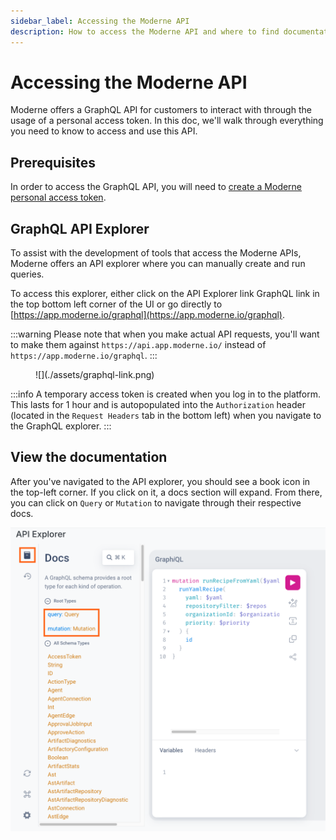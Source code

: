 ```yaml
---
sidebar_label: Accessing the Moderne API
description: How to access the Moderne API and where to find documentation for it.
---
```


# Accessing the Moderne API

Moderne offers a GraphQL API for customers to interact with through the usage of a personal access token. In this doc, we'll walk through everything you need to know to access and use this API.

## Prerequisites

In order to access the GraphQL API, you will need to [create a Moderne personal access token](./create-api-access-tokens.md).

## GraphQL API Explorer

To assist with the development of tools that access the Moderne APIs, Moderne offers an API explorer where you can manually create and run queries.

To access this explorer, either click on the API Explorer link GraphQL link in the top bottom left corner of the UI or go directly to [https://app.moderne.io/graphql](https://app.moderne.io/graphql).

:::warning
Please note that when you make actual API requests, you'll want to make them against `https://api.app.moderne.io/` instead of `https://app.moderne.io/graphql`.
:::

<figure>
  ![](./assets/graphql-link.png)
</figure>

:::info
A temporary access token is created when you log in to the platform. This lasts for 1 hour and is autopopulated into the `Authorization` header (located in the `Request Headers` tab in the bottom left) when you navigate to the GraphQL explorer.
:::

## View the documentation

After you've navigated to the API explorer, you should see a book icon in the top-left corner. If you click on it, a docs section will expand. From there, you can click on `Query` or `Mutation` to navigate through their respective docs.

![](./assets/graphql-documentation.png)
